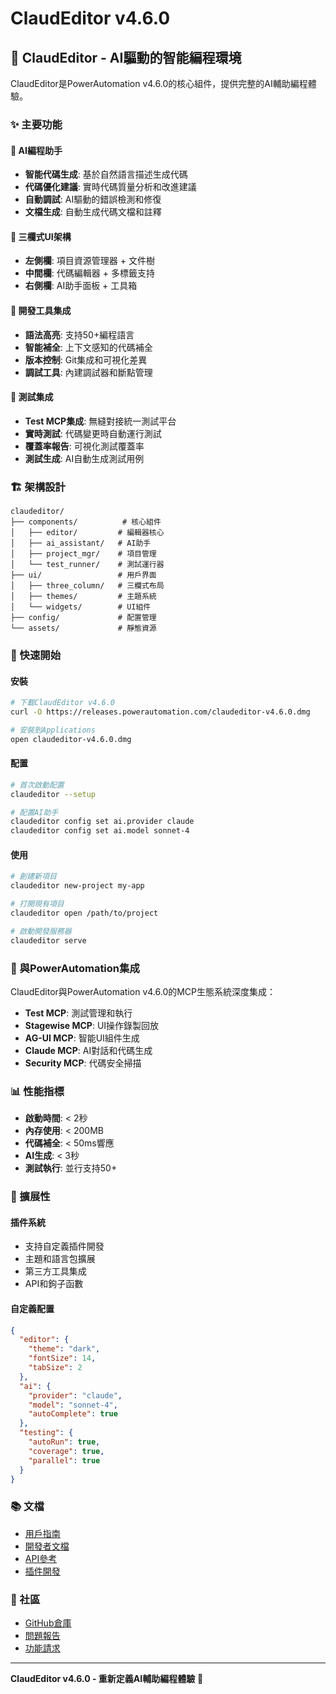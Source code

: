 # ClaudEditor v4.6.0

## 🎨 ClaudEditor - AI驅動的智能編程環境

ClaudEditor是PowerAutomation v4.6.0的核心組件，提供完整的AI輔助編程體驗。

### ✨ 主要功能

#### 🤖 AI編程助手
- **智能代碼生成**: 基於自然語言描述生成代碼
- **代碼優化建議**: 實時代碼質量分析和改進建議
- **自動調試**: AI驅動的錯誤檢測和修復
- **文檔生成**: 自動生成代碼文檔和註釋

#### 🎨 三欄式UI架構
- **左側欄**: 項目資源管理器 + 文件樹
- **中間欄**: 代碼編輯器 + 多標籤支持
- **右側欄**: AI助手面板 + 工具箱

#### 🔧 開發工具集成
- **語法高亮**: 支持50+編程語言
- **智能補全**: 上下文感知的代碼補全
- **版本控制**: Git集成和可視化差異
- **調試工具**: 內建調試器和斷點管理

#### 🧪 測試集成
- **Test MCP集成**: 無縫對接統一測試平台
- **實時測試**: 代碼變更時自動運行測試
- **覆蓋率報告**: 可視化測試覆蓋率
- **測試生成**: AI自動生成測試用例

### 🏗️ 架構設計

```
claudeditor/
├── components/          # 核心組件
│   ├── editor/         # 編輯器核心
│   ├── ai_assistant/   # AI助手
│   ├── project_mgr/    # 項目管理
│   └── test_runner/    # 測試運行器
├── ui/                 # 用戶界面
│   ├── three_column/   # 三欄式布局
│   ├── themes/         # 主題系統
│   └── widgets/        # UI組件
├── config/             # 配置管理
└── assets/             # 靜態資源
```

### 🚀 快速開始

#### 安裝
```bash
# 下載ClaudEditor v4.6.0
curl -O https://releases.powerautomation.com/claudeditor-v4.6.0.dmg

# 安裝到Applications
open claudeditor-v4.6.0.dmg
```

#### 配置
```bash
# 首次啟動配置
claudeditor --setup

# 配置AI助手
claudeditor config set ai.provider claude
claudeditor config set ai.model sonnet-4
```

#### 使用
```bash
# 創建新項目
claudeditor new-project my-app

# 打開現有項目
claudeditor open /path/to/project

# 啟動開發服務器
claudeditor serve
```

### 🎯 與PowerAutomation集成

ClaudEditor與PowerAutomation v4.6.0的MCP生態系統深度集成：

- **Test MCP**: 測試管理和執行
- **Stagewise MCP**: UI操作錄製回放
- **AG-UI MCP**: 智能UI組件生成
- **Claude MCP**: AI對話和代碼生成
- **Security MCP**: 代碼安全掃描

### 📊 性能指標

- **啟動時間**: < 2秒
- **內存使用**: < 200MB
- **代碼補全**: < 50ms響應
- **AI生成**: < 3秒
- **測試執行**: 並行支持50+

### 🔧 擴展性

#### 插件系統
- 支持自定義插件開發
- 主題和語言包擴展
- 第三方工具集成
- API和鉤子函數

#### 自定義配置
```json
{
  "editor": {
    "theme": "dark",
    "fontSize": 14,
    "tabSize": 2
  },
  "ai": {
    "provider": "claude",
    "model": "sonnet-4",
    "autoComplete": true
  },
  "testing": {
    "autoRun": true,
    "coverage": true,
    "parallel": true
  }
}
```

### 📚 文檔

- [用戶指南](docs/user-guide.md)
- [開發者文檔](docs/developer.md)
- [API參考](docs/api-reference.md)
- [插件開發](docs/plugin-development.md)

### 🤝 社區

- [GitHub倉庫](https://github.com/alexchuang650730/aicore0711)
- [問題報告](https://github.com/alexchuang650730/aicore0711/issues)
- [功能請求](https://github.com/alexchuang650730/aicore0711/discussions)

---

**ClaudEditor v4.6.0 - 重新定義AI輔助編程體驗** 🚀
